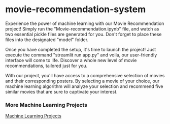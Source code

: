 # movie-recommendation-system

Experience the power of machine learning with our Movie Recommendation project! Simply run the "Movie-recommendation.ipynb" file, and watch as two essential pickle files are generated for you. Don't forget to place these files into the designated "model" folder.

Once you have completed the setup, it's time to launch the project! Just execute the command "streamlit run app.py" and voila, our user-friendly interface will come to life. Discover a whole new level of movie recommendations, tailored just for you.

With our project, you'll have access to a comprehensive selection of movies and their corresponding posters. By selecting a movie of your choice, our machine learning algorithm will analyze your selection and recommend five similar movies that are sure to captivate your interest.

### More Machine Learning Projects
[Machine Learning Projects](https://pythonassignmentshelp.us/machine-learning-project/)
